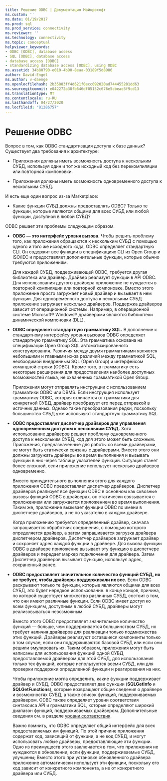 ```yaml
---
title: Решение ODBC | Документация Майкрософт
ms.custom: ''
ms.date: 01/19/2017
ms.prod: sql
ms.prod_service: connectivity
ms.reviewer: ''
ms.technology: connectivity
ms.topic: conceptual
helpviewer_keywords:
- ODBC [ODBC], database access
- SQL [ODBC], database access
- database access [ODBC]
- standardizing database access [ODBC], using ODBC
ms.assetid: 34b80790-e010-4b90-8eaa-03189f5d8986
author: David-Engel
ms.author: v-daenge
ms.openlocfilehash: 2b35883ff4d621f0ecc092020ad744455281dd63
ms.sourcegitcommit: e042272a38fb646df05152c676e5cbeae3f9cd13
ms.translationtype: MT
ms.contentlocale: ru-RU
ms.lasthandoff: 04/27/2020
ms.locfileid: "81286757"
---
```

# <a name="the-odbc-solution"></a>Решение ODBC
Вопрос в том, как ODBC стандартизация доступа к базе данных? Существует два требования к архитектуре:  
  
-   Приложения должны иметь возможность доступа к нескольким СУБД, используя один и тот же исходный код без перекомпиляции или повторной компоновки.  
  
-   Приложения должны иметь возможность одновременного доступа к нескольким СУБД.  
  
 И есть еще один вопрос из-за Marketplace:  
  
-   Какие функции СУБД должны предоставлять ODBC? Только те функции, которые являются общими для всех СУБД или любой функции, доступной в любой СУБД?  
  
 ODBC решает эти проблемы следующим образом.  
  
-   **ODBC — это интерфейс уровня вызова.** Чтобы решить проблему того, как приложения обращаются к нескольким СУБД с помощью одного и того же исходного кода, ODBC определяет стандартную CLI. Он содержит все функции в спецификациях CLI из Open Group и ISO/IEC и предоставляет дополнительные функции, которые обычно требуются приложениям.  
  
     Для каждой СУБД, поддерживающей ODBC, требуется другая библиотека или драйвер. Драйвер реализует функции в API ODBC. Для использования другого драйвера приложение не нуждается в повторной компиляции или повторной компоновке. Вместо этого приложение просто загружает новый драйвер и вызывает в нем функции. Для одновременного доступа к нескольким СУБД приложение загружает несколько драйверов. Поддержка драйверов зависит от операционной системы. Например, в операционной системе Microsoft® Windows® драйверами являются библиотеки динамической компоновки (DLL).  
  
-   **ODBC определяет стандартную грамматику SQL.** В дополнение к стандартному интерфейсу уровня вызовов ODBC определяет стандартную грамматику SQL. Эта грамматика основана на спецификации Open Group SQL автоматизированного конструирования. Различия между двумя грамматиками являются небольшими и главными из-за различий между грамматикой SQL, необходимой внедренным SQL (Open Group) и интерфейсом командной строки (ODBC). Кроме того, в грамматику есть некоторые расширения для предоставления наиболее доступных возможностей языка, не охваченных грамматикой Open Group.  
  
     Приложения могут отправлять инструкции с использованием грамматики ODBC или DBMS. Если инструкция использует грамматику ODBC, которая отличается от грамматики для конкретной СУБД, драйвер преобразует его перед отправкой в источник данных. Однако такие преобразования редки, поскольку большинство СУБД уже используют стандартную грамматику SQL.  
  
-   **ODBC предоставляет диспетчер драйверов для управления одновременным доступом к нескольким СУБД.** Хотя использование драйверов решает проблему одновременного доступа к нескольким СУБД, код для этого может быть сложным. Приложения, предназначенные для работы со всеми драйверами, не могут быть статически связаны с драйверами. Вместо этого они должны загружать драйверы во время выполнения и вызывать функции в них через таблицу указателей функций. Ситуация станет более сложной, если приложение использует несколько драйверов одновременно.  
  
     Вместо принудительного выполнения этого для каждого приложения ODBC предоставляет диспетчер драйверов. Диспетчер драйверов реализует все функции ODBC в основном как сквозные вызовы функций ODBC в драйверах. он статически связывается с приложением или загружается приложением во время выполнения. Таким же, приложение вызывает функции ODBC по имени в диспетчере драйверов, а не по указателю в каждом драйвере.  
  
     Когда приложению требуется определенный драйвер, сначала запрашивается обработчик соединения, с помощью которого определяется драйвер, а затем запрашивается загрузка драйвера диспетчером драйверов. Диспетчер драйверов загружает драйвер и сохраняет адрес каждой функции в драйвере. Для вызова функции ODBC в драйвере приложение вызывает эту функцию в диспетчере драйверов и передает маркер подключения для драйвера. Затем Диспетчер драйверов вызывает функцию, используя адрес, сохраненный ранее.  
  
-   **ODBC предоставляет значительное количество функций СУБД, но не требует, чтобы драйверы поддерживали их все.** Если ODBC раскрывают только те функции, которые являются общими для всех СУБД, это будет нередкое использование. в конце концов, причина, по которой существует множество различных СУБД, состоит в том, что они имеют различные функции. Если ODBC имеет доступ ко всем функциям, доступным в любой СУБД, драйверы могут реализовываться невозможным.  
  
     Вместо этого ODBC предоставляет значительное количество функций — больше, чем поддерживается большинством СУБД, но требует наличия драйверов для реализации только подмножества этих функций. Драйверы реализуют оставшиеся компоненты только в том случае, если они поддерживаются базовой СУБД или если они решили эмулировать их. Таким образом, приложения могут быть написаны для использования функций одной СУБД, предоставляемой драйвером для этой СУБД, для использования только тех функций, которые используются всеми СУБД, или для проверки поддержки определенной функции и реагирования на них.  
  
     Чтобы приложение могла определить, какие функции поддерживает драйвер и СУБД, ODBC предоставляет две функции (**SQLGetInfo** и **SQLGetFunctions**), которые возвращают общие сведения о драйвере и возможностях СУБД, а также список функций, поддерживаемых драйвером. ODBC также определяет уровни соответствия синтаксиса API и грамматики SQL, которые определяют широкий диапазон функций, поддерживаемых драйвером. Дополнительные сведения см. в разделе [уровни соответствия](../../odbc/reference/develop-app/conformance-levels.md).  
  
     Важно помнить, что ODBC определяет общий интерфейс для всех предоставляемых им функций. По этой причине приложения содержат код, зависящий от функции, а не код СУБД, и могут использовать любые драйверы, предоставляющие эти функции. Одно из преимуществ этого заключается в том, что приложения не нуждаются в обновлении, если функции, поддерживаемые СУБД, улучшены; Вместо этого при установке обновленного драйвера приложение автоматически использует эти функции, поскольку его код зависит от конкретного компонента, а не от конкретного драйвера или СУБД.

